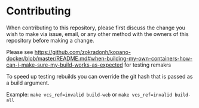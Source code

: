 # Contributing

When contributing to this repository, please first discuss the change you wish to make via issue,
email, or any other method with the owners of this repository before making a change. 

Please see https://github.com/zokradonh/kopano-docker/blob/master/README.md#when-building-my-own-containers-how-can-i-make-sure-my-build-works-as-expected for testing remakrs

To speed up testing rebuilds you can override the git hash that is passed as a build argument.

Example: `make vcs_ref=invalid build-web` or `make vcs_ref=invalid build-all`
